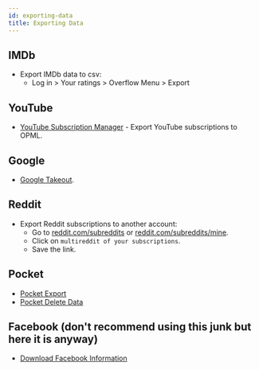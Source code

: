 ```yaml
---
id: exporting-data
title: Exporting Data
---
```


## IMDb

- Export IMDb data to csv:
  - Log in > Your ratings > Overflow Menu > Export

## YouTube

- [YouTube Subscription Manager](https://youtube.com/subscription_manager) - Export YouTube subscriptions to OPML.

## Google

- [Google Takeout](https://takeout.google.com/).

## Reddit

- Export Reddit subscriptions to another account:
  - Go to [reddit.com/subreddits](https://reddit.com/subreddits) or [reddit.com/subreddits/mine](https://reddit.com/subreddits/mine).
  - Click on `multireddit of your subscriptions`.
  - Save the link.

## Pocket

- [Pocket Export](https://getpocket.com/export)
- [Pocket Delete Data](https://getpocket.com/privacy_clear/)

## Facebook (don't recommend using this junk but here it is anyway)

- [Download Facebook Information](https://www.facebook.com/dyi/)
